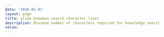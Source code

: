 ```yaml
---
date: '2016-01-01'
layout: page
title: glide.knowman.search_character_limit
description: Minimum number of characters required for knowledge search. Search terms with fewer than this number of characters return no results.
value:  
---
```

